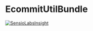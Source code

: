 EcommitUtilBundle
=================

[![SensioLabsInsight](https://insight.sensiolabs.com/projects/2fece890-5fad-491d-be4a-37889cf04063/big.png)](https://insight.sensiolabs.com/projects/2fece890-5fad-491d-be4a-37889cf04063)

